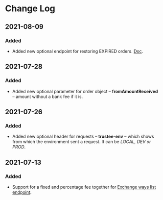 # Change Log

## 2021-08-09

### Added

- Added new optional endpoint for restoring EXPIRED orders. [Doc](https://github.com/trustee-wallet/trustee_universal_providers_interface#post-restore-expired-order).

## 2021-07-28

### Added

- Added new optional parameter for order object – **fromAmountReceived** – amount without a bank fee if it is.

## 2021-07-26

### Added

- Added new optional header for requests – **trustee-env** – which shows from which the environment sent a request. It can be *LOCAL, DEV or PROD*.

## 2021-07-13

### Added

- Support for a fixed and percentage fee together for [Exchange ways list endpoint](https://github.com/trustee-wallet/trustee_universal_providers_interface#get-exchange-ways-list).